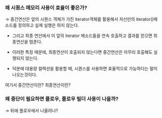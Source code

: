 
### 왜 시퀀스 메모리 사용이 효율이 좋은가?

→ 중간연산은 앞의 시퀀스 객체가 가진 iterator객체를 활용해서 자신만의 iterator()메소드를 정의하고 실제 실행은 하지 않는다.

- 그리고 최종 연산에서 이 앞의 iterator 메소드들을 연속 호출하고 결과를 얻으면 최종연산을 멈춘다.

- 이러한 특징 때문에, 최종연산이 호출되지 않는다면 중간연산은 아무리 호출해도 실행되지 않는다.

- 덕분에 대용량 컬렉션을 활용할 때, 시퀀스를 사용하면 효율적으로 가능하다는 말이 나오는것이다.

여기서 중간연산이란? 최종연산이란?



### 왜 중단이 필요하면 플로우, 플로우 빌더 사용이 나을까?

→ 뒤에 플로우에서 나올려나?